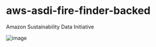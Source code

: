# aws-asdi-fire-finder-backed
Amazon Sustainability Data Initiative

![image](https://user-images.githubusercontent.com/35516367/186045798-dedf63cb-a003-4daf-a70b-5df4c4711818.png)
